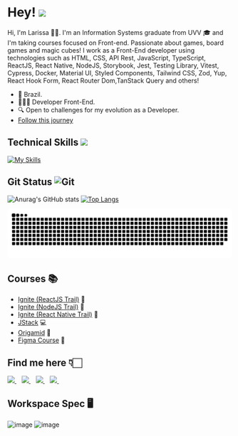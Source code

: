 # Hey! <img src = "https://raw.githubusercontent.com/MartinHeinz/MartinHeinz/master/wave.gif" width=25>

Hi, I'm Larissa 🙋🏻. I'm an Information Systems graduate from UVV 🎓 and I'm taking courses focused on Front-end. Passionate about games, board games and magic cubes! I work as a Front-End developer using technologies such as HTML, CSS, API Rest, JavaScript, TypeScript, ReactJS, React Native, NodeJS, Storybook, Jest, Testing Library, Vitest, Cypress, Docker, Material UI, Styled Components, Tailwind CSS, Zod, Yup, React Hook Form, React Router Dom,TanStack Query and others! 

- 📌 Brazil.
- 👩🏻‍💻 Developer Front-End.
- 🔍 Open to challenges for my evolution as a Developer.
- <a href="#" target="_blank">[Follow this journey](https://github.com/larissadantier?tab=repositories)</a>

## Technical Skills <img src = "https://media2.giphy.com/media/QssGEmpkyEOhBCb7e1/giphy.gif?cid=ecf05e47a0n3gi1bfqntqmob8g9aid1oyj2wr3ds3mg700bl&rid=giphy.gif" width = 22>
[![My Skills](https://skillicons.dev/icons?i=html,css,javascript,typescript,react,nextjs,vuejs,nodejs,express,postgres,mysql,prisma,docker,tailwind,materialui,styledcomponents,sass,jest,cypress,vitest,git,figma&theme=dark)](https://skillicons.dev)

## Git Status <img src="https://media.giphy.com/media/W5eoZHPpUx9sapR0eu/giphy.gif" width=30 alt="Git"/>

 ![Anurag's GitHub stats](https://github-readme-stats.vercel.app/api?username=larissadantier&theme=dark&show_icons=true&card_width=400)
 [![Top Langs](https://github-readme-stats.vercel.app/api/top-langs/?username=larissadantier&langs_count=8&layout=compact&theme=dark)](https://github.com/anuraghazra/github-readme-stats)

<picture>
  <source media="(prefers-color-scheme: dark)" srcset="https://raw.githubusercontent.com/larissadantier/larissadantier/output/github-contribution-grid-snake-dark.svg">
  <source media="(prefers-color-scheme: light)" srcset="https://raw.githubusercontent.com/larissadantier/larissadantier/output/github-contribution-grid-snake.svg">
  <img alt="github contribution grid snake animation" src="https://raw.githubusercontent.com/larissadantier/larissadantier/output/github-contribution-grid-snake.svg">
</picture>

## Courses 📚
- <a href="#" target="_blank">[Ignite (ReactJS Trail)](https://www.rocketseat.com.br/formacao/react) 🚀</a>
- <a href="#" target="_blank">[Ignite (NodeJS Trail)](https://www.rocketseat.com.br/formacao/node) 🚀</a>
- <a href="#" target="_blank">[Ignite (React Native Trail)](https://www.rocketseat.com.br/formacao/react-native) 🚀</a>
- <a href="#" target="_blank">[JStack](https://jstack.com.br/) 💻</a>
- <a href="#" target="_blank">[Origamid](https://www.origamid.com) 🐺</a>
- <a href="#" target="_blank">[Figma Course](https://cursodefigma.com/) 🎨</a>

## Find me here 👇🏻
<a href="https://www.linkedin.com/in/larissadantier/?locale=en_US" target="_blank">
    <img src="https://img.shields.io/badge/linkedin-%230077B5.svg?&style=for-the-badge&logo=linkedin&logoColor=white" />
  </a>&nbsp;&nbsp;
 <a href="https://www.instagram.com/larissa.dantier/" target="_blank">
    <img src="https://img.shields.io/badge/instagram-%23E4405F.svg?&style=for-the-badge&logo=instagram&logoColor=white" />        
  </a>&nbsp;&nbsp;
 <a href="mailto:larissa_dantier@hotmail.com">
    <img src="https://img.shields.io/badge/Microsoft_Outlook-0078D4?style=for-the-badge&logo=microsoft-outlook&logoColor=white" />        
  </a>&nbsp;&nbsp;
  <a href="https://api.whatsapp.com/send?phone=5522997599571">
    <img src="https://img.shields.io/badge/WhatsApp-25D366?style=for-the-badge&logo=whatsapp&logoColor=white" />        
  </a>&nbsp;&nbsp; 

## Workspace Spec 🖥️
![image](https://img.shields.io/badge/NVIDIA-GTX4070-76B900?style=for-the-badge&logo=nvidia&logoColor=white)
![image](https://img.shields.io/badge/AMD-Ryzen_7_5800X3D-ED1C24?style=for-the-badge&logo=amd&logoColor=white) 
